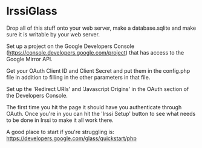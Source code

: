 IrssiGlass
========================
Drop all of this stuff onto your web server, make a database.sqlite and make sure it is writable by your web server.

Set up a project on the Google Developers Console (https://console.developers.google.com/project) that has access to the Google Mirror API.

Get your OAuth Client ID and Client Secret and put them in the config.php file in addition to filling in the other parameters in that file.

Set up the 'Redirect URIs' and 'Javascript Origins' in the OAuth section of the Developers Console.

The first time you hit the page it should have you authenticate through OAuth. Once you're in you can hit the 'Irssi Setup' button to see what needs to be done in Irssi to make it all work there.

A good place to start if you're struggling is:
https://developers.google.com/glass/quickstart/php